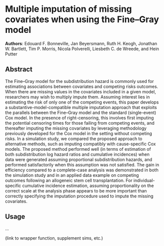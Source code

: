 # Multiple imputation of missing covariates when using the Fine&ndash;Gray model

**Authors**: Edouard F. Bonneville, Jan Beyersmann, Ruth H. Keogh, Jonathan W. Bartlett, Tim P. Morris, Nicola Polverelli, Liesbeth C. de Wreede, and Hein Putter

## Abstract

The Fine&ndash;Gray model for the subdistribution hazard is commonly used for estimating associations between covariates and competing risks outcomes. When there are missing values in the covariates included in a given model, researchers may wish to multiply impute them. Assuming interest lies in estimating the risk of only one of the competing events, this paper develops a substantive-model-compatible multiple imputation approach that exploits the parallels between the Fine&ndash;Gray model and the standard (single-event) Cox model. In the presence of right-censoring, this involves first imputing the potential censoring times for those failing from competing events, and thereafter imputing the missing covariates by leveraging methodology previously developed for the Cox model in the setting without competing risks. In a simulation study, we compared the proposed approach to alternative methods, such as imputing compatibly with cause-specific Cox models. The proposed method performed well (in terms of estimation of both subdistribution log hazard ratios and cumulative incidences) when data were generated assuming proportional subdistribution hazards, and performed satisfactorily when this assumption was not satisfied. The gain in efficiency compared to a complete-case analysis was demonstrated in both the simulation study and in an applied data example on competing outcomes following an allogeneic stem cell transplantation. For individual-specific cumulative incidence estimation, assuming proportionality on the correct scale at the analysis phase appears to be more important than correctly specifying the imputation procedure used to impute the missing covariates.

## Usage 

...

(link to wrapper function, supplement sims, etc.)
